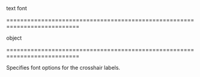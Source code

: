 <!--**
/*-------------------------------------------
    Auto-generated file. Do not modify.
-------------------------------------------

**-->
<!--d-->text font<!--/d-->
===========================================================================
<!--type-->object<!--/type-->
===========================================================================

<!--shortDescription-->
Specifies font options for the crosshair labels.
<!--/shortDescription-->

<!--fullDescription-->

<!--/fullDescription-->